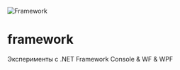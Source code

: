 ![Framework](https://github.com/kanadeiar/framework/workflows/Framework/badge.svg)
# framework
Эксперименты с .NET Framework Console &amp; WF &amp; WPF
